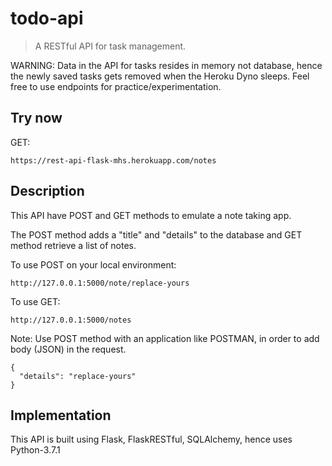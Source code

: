 # todo-api
> A RESTful API for task management. 

WARNING: Data in the API for tasks resides in memory not database, hence the newly saved tasks gets removed when the Heroku Dyno sleeps.
Feel free to use endpoints for practice/experimentation.

## Try now

GET:
```
https://rest-api-flask-mhs.herokuapp.com/notes
```

## Description

This API have POST and GET methods to emulate a note taking app.

The POST method adds a "title" and "details" to the database and GET method
retrieve a list of notes.

To use POST on your local environment:
```
http://127.0.0.1:5000/note/replace-yours
```
To use GET:
```
http://127.0.0.1:5000/notes
```

Note: Use POST method with an application like POSTMAN, in order to add body
(JSON) in the request.
```
{
  "details": "replace-yours"
}
```
## Implementation

This API is built using Flask, FlaskRESTful, SQLAlchemy, hence uses Python-3.7.1
